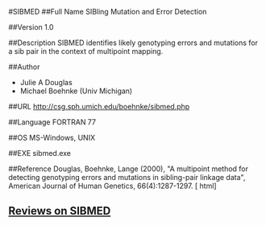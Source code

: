 #SIBMED
##Full Name
SIBling Mutation and Error Detection

##Version
1.0

##Description
SIBMED identifies likely genotyping errors and mutations for a sib pair in the context of multipoint mapping.

##Author
* Julie A Douglas
* Michael Boehnke (Univ Michigan)

##URL
http://csg.sph.umich.edu/boehnke/sibmed.php

##Language
FORTRAN 77

##OS
MS-Windows, UNIX

##EXE
sibmed.exe

##Reference
Douglas, Boehnke, Lange (2000), "A multipoint method for detecting genotyping errors and mutations in sibling-pair linkage data", American Journal of Human Genetics, 66(4):1287-1297\. [ html]


## [Reviews on SIBMED](https://github.com/gaow/genetic-analysis-software/issues/506)